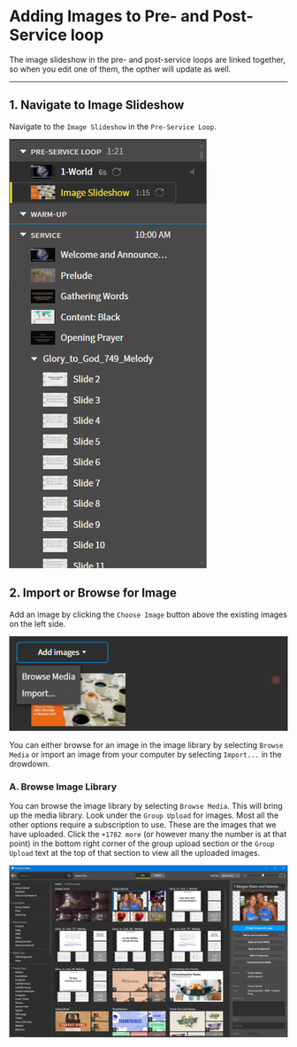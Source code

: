 # Adding Images to Pre- and Post-Service loop

The image slideshow in the pre- and post-service loops are linked together, so when you edit one of them, the opther will update as well.

---

## 1. Navigate to Image Slideshow
 Navigate to the ```Image Slideshow``` in the ```Pre-Service Loop```.
  
 ![Pre-Service Loop](../assets/images/image_content/loopimage.png)

## 2. Import or Browse for Image
 Add an image by clicking the ```Choose Image``` button above the existing images on the left side.

 ![Choose Image](../assets/images/image_content/addimageloop.png)

 You can either browse for an image in the image library by selecting ```Browse Media``` or import an image from your computer by selecting ```Import...``` in the drowdown.

### A. Browse Image Library
 You can browse the image library by selecting ```Browse Media```. This will bring up the media library. Look under the ```Group Upload``` for images. Most all the other options require a subscription to use. These are the images that we have uploaded. Click the ```+1782 more``` (or however many the number is at that point) in the bottom right corner of the group upload section or the ```Group Upload``` text at the top of that section to view all the uploaded images.
    
 ![Arrow](../assets/images/image_content/proclaimmedia.png)